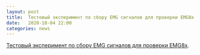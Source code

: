 ```yaml
---
layout: post
title:  Тестовый эксперимент по сбору EMG сигналов для проверки EMG8x
date:   2020-10-04 22:00
categories: news
---
```

[Тестовый эксперимент по сбору EMG сигналов для проверки EMG8x](https://github.com/RF-Lab/emg_platform/tree/master/data/2020-10-04-EMG8x-012). 

